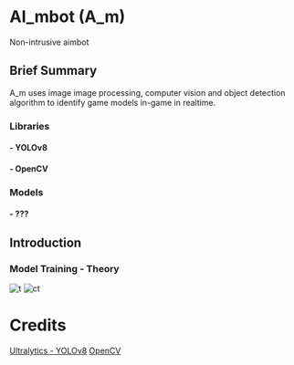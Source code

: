 # AI_mbot (A_m)
Non-intrusive aimbot

## Brief Summary
A_m uses image image processing, computer vision and object detection algorithm to identify game models in-game in realtime.
### Libraries
#### - YOLOv8
#### - OpenCV
### Models
#### - ???

## Introduction
### Model Training - Theory
![t](https://github.com/firdauzbk/AI_mbot/assets/100037523/603ecc3e-efaa-40c1-aacd-5673b2511b37)
![ct](https://github.com/firdauzbk/AI_mbot/assets/100037523/2103c72b-d6fd-4f34-a2f4-2314f22d4cce)




# Credits
[Ultralytics - YOLOv8](https://docs.ultralytics.com/usage/python/)
[OpenCV](https://opencv.org/)
